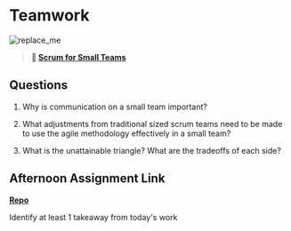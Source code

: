 # Teamwork

![replace_me](https://codeworks.blob.core.windows.net/public/assets/img/illustrations/placeholder.svg)

> **📖 [Scrum for Small Teams](https://codeworksacademy.com/fs-student-guide/resources/wk8-9/02-Scrum-For-Small-Teams)**

## Questions

1. Why is communication on a small team important?

2. What adjustments from traditional sized scrum teams need to be made to use the agile methodology effectively in a small team?

3. What is the unattainable triangle? What are the tradeoffs of each side?

## Afternoon Assignment Link

**[Repo](https://github.com/JeffreyWatson/<ASSIGNMENT_REPO>)**

Identify at least 1 takeaway from today's work
